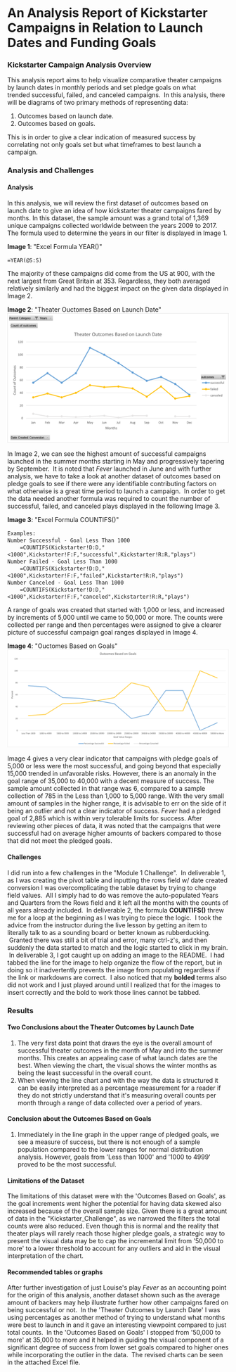 # An Analysis Report of Kickstarter Campaigns in Relation to Launch Dates and Funding Goals

### Kickstarter Campaign Analysis Overview

This analysis report aims to help visualize comparative theater campaigns by launch dates in monthly periods and set pledge goals on what trended successful, failed, and canceled campaigns.  In this analysis, there will be diagrams of two primary methods of representing data:

1. Outcomes based on launch date.
1. Outcomes based on goals.

This is in order to give a clear indication of measured success by correlating not only goals set but what timeframes to best launch a campaign.

### Analysis and Challenges

#### Analysis

In this analysis, we will review the first dataset of outcomes based on launch date to give an idea of how kickstarter theater campaigns fared by months.  In this dataset, the sample amount was a grand total of 1,369 unique campaigns collected worldwide between the years 2009 to 2017.  The formula used to determine the years in our filter is displayed in Image 1.

**Image 1**: "Excel Formula YEAR()"
	
	=YEAR(@S:S)

The majority of these campaigns did come from the US at 900, with the next largest from Great Britain at 353.  Regardless, they both averaged relatively similarly and had the biggest impact on the given data displayed in Image 2.

**Image 2**: "Theater Ouctomes Based on Launch Date"
![Theater_Outcomes_vs_Launch](resources/Theater_Outcomes_vs_Launch.png)

In Image 2, we can see the highest amount of successful campaigns launched in the summer months starting in May and progressively tapering by September.  It is noted that *Fever* launched in June and with further analysis, we have to take a look at another dataset of outcomes based on pledge goals to see if there were any identifiable contributing factors on what otherwise is a great time period to launch a campaign.  In order to get the data needed another formula was required to count the number of successful, failed, and canceled plays displayed in the following Image 3.

**Image 3**: "Excel Formula COUNTIFS()"
	
	Examples:
	Number Successful - Goal Less Than 1000
		=COUNTIFS(Kickstarter!D:D,"<1000",Kickstarter!F:F,"successful",Kickstarter!R:R,"plays")
	Number Failed - Goal Less Than 1000
		=COUNTIFS(Kickstarter!D:D,"<1000",Kickstarter!F:F,"failed",Kickstarter!R:R,"plays")
	Number Canceled - Goal Less Than 1000
		=COUNTIFS(Kickstarter!D:D,"<1000",Kickstarter!F:F,"canceled",Kickstarter!R:R,"plays")

A range of goals was created that started with 1,000 or less, and increased by increments of 5,000 until we came to 50,000 or more.  The counts were collected per range and then percentages were assigned to give a clearer picture of successful campaign goal ranges displayed in Image 4.

**Image 4**: "Ouctomes Based on Goals"
![Outcomes_vs_Goals](resources/Outcomes_vs_Goals.png)

Image 4 gives a very clear indicator that campaigns with pledge goals of 5,000 or less were the most successful, and going beyond that especially 15,000 trended in unfavorable risks.  However, there is an anomaly in the goal range of 35,000 to 40,000 with a decent measure of success.  The sample amount collected in that range was 6, compared to a sample collection of 785 in the Less than 1,000 to 5,000 range.  With the very small amount of samples in the higher range, it is advisable to err on the side of it being an outlier and not a clear indicator of success.  *Fever* had a pledged goal of 2,885 which is within very tolerable limits for success.  After reviewing other pieces of data, it was noted that the campaigns that were successful had on average higher amounts of backers compared to those that did not meet the pledged goals.

#### Challenges

I did run into a few challenges in the "Module 1 Challenge".  In deliverable 1, as I was creating the pivot table and inputting the rows field w/ date created conversion I was overcomplicating the table dataset by trying to change field values.  All I simply had to do was remove the auto-populated Years and Quarters from the Rows field and it left all the months with the counts of all years already included.  In deliverable 2, the formula **COUNTIFS()** threw me for a loop at the beginning as I was trying to piece the logic.  I took the advice from the instructor during the live lesson by getting an item to literally talk to as a sounding board or better known as rubberducking.  Granted there was still a bit of trial and error, many ctrl-z's, and then suddenly the data started to match and the logic started to click in my brain.  In deliverable 3, I got caught up on adding an image to the README.  I had tabbed the line for the image to help organize the flow of the report, but in doing so it inadvertently prevents the image from populating regardless if the link or markdowns are correct.  I also noticed that my **bolded** terms also did not work and I just played around until I realized that for the images to insert correctly and the bold to work those lines cannot be tabbed.

### Results

#### Two Conclusions about the Theater Outcomes by Launch Date

1. The very first data point that draws the eye is the overall amount of successful theater outcomes in the month of May and into the summer months.  This creates an appealing case of what launch dates are the best.  When viewing the chart, the visual shows the winter months as being the least successful in the overall count.
1. When viewing the line chart and with the way the data is structured it can be easily interpreted as a percentage measurement for a reader if they do not strictly understand that it's measuring overall counts per month through a range of data collected over a period of years.

#### Conclusion about the Outcomes Based on Goals

1. Immediately in the line graph in the upper range of pledged goals, we see a measure of success, but there is not enough of a sample population compared to the lower ranges for normal distribution analysis.  However, goals from 'Less than 1000' and '1000 to 4999' proved to be the most successful.

#### Limitations of the Dataset

The limitations of this dataset were with the 'Outcomes Based on Goals', as the goal increments went higher the potential for having data skewed also increased because of the overall sample size.  Given there is a great amount of data in the "Kickstarter_Challenge", as we narrowed the filters the total counts were also reduced.  Even though this is normal and the reality that theater plays will rarely reach those higher pledge goals, a strategic way to present the visual data may be to cap the incremental limit from '50,000 to more' to a lower threshold to account for any outliers and aid in the visual interpretation of the chart.

#### Recommended tables or graphs

After further investigation of just Louise's play *Fever* as an accounting point for the origin of this analysis, another dataset shown such as the average amount of backers may help illustrate further how other campaigns fared on being successful or not.  In the 'Theater Outcomes by Launch Date' I was using percentages as another method of trying to understand what months were best to launch in and it gave an interesting viewpoint compared to just total counts.  In the 'Outcomes Based on Goals' I stopped from '50,000 to more' at 35,000 to more and it helped in guiding the visual component of a significant degree of success from lower set goals compared to higher ones while incorporating the outlier in the data.  The revised charts can be seen in the attached Excel file.
